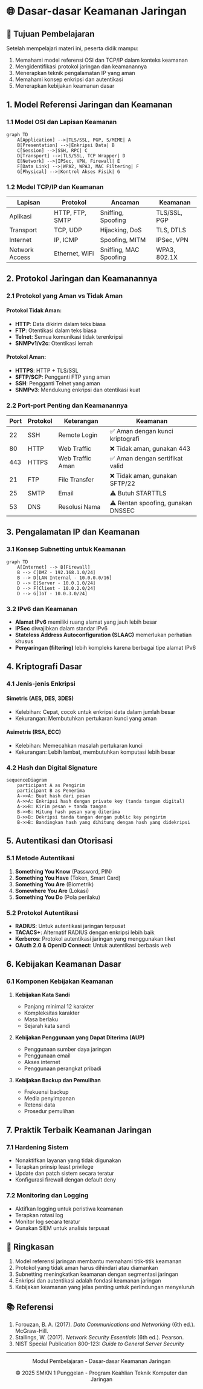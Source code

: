 # 🌐 Dasar-dasar Keamanan Jaringan

## 🎯 Tujuan Pembelajaran
Setelah mempelajari materi ini, peserta didik mampu:
1. Memahami model referensi OSI dan TCP/IP dalam konteks keamanan
2. Mengidentifikasi protokol jaringan dan keamanannya
3. Menerapkan teknik pengalamatan IP yang aman
4. Memahami konsep enkripsi dan autentikasi
5. Menerapkan kebijakan keamanan dasar

## 1. Model Referensi Jaringan dan Keamanan

### 1.1 Model OSI dan Lapisan Keamanan
```mermaid
graph TD
    A[Application] -->|TLS/SSL, PGP, S/MIME| A
    B[Presentation] -->|Enkripsi Data| B
    C[Session] -->|SSH, RPC| C
    D[Transport] -->|TLS/SSL, TCP Wrapper| D
    E[Network] -->|IPSec, VPN, Firewall| E
    F[Data Link] -->|WPA2, WPA3, MAC Filtering| F
    G[Physical] -->|Kontrol Akses Fisik| G
```

### 1.2 Model TCP/IP dan Keamanan
| Lapisan | Protokol | Ancaman | Keamanan |
|---------|----------|---------|----------|
| Aplikasi | HTTP, FTP, SMTP | Sniffing, Spoofing | TLS/SSL, PGP |
| Transport | TCP, UDP | Hijacking, DoS | TLS, DTLS |
| Internet | IP, ICMP | Spoofing, MITM | IPSec, VPN |
| Network Access | Ethernet, WiFi | Sniffing, MAC Spoofing | WPA3, 802.1X |

## 2. Protokol Jaringan dan Keamanannya

### 2.1 Protokol yang Aman vs Tidak Aman
#### Protokol Tidak Aman:
- **HTTP**: Data dikirim dalam teks biasa
- **FTP**: Otentikasi dalam teks biasa
- **Telnet**: Semua komunikasi tidak terenkripsi
- **SNMPv1/v2c**: Otentikasi lemah

#### Protokol Aman:
- **HTTPS**: HTTP + TLS/SSL
- **SFTP/SCP**: Pengganti FTP yang aman
- **SSH**: Pengganti Telnet yang aman
- **SNMPv3**: Mendukung enkripsi dan otentikasi kuat

### 2.2 Port-port Penting dan Keamanannya
| Port | Protokol | Keterangan | Keamanan |
|------|----------|------------|----------|
| 22 | SSH | Remote Login | ✅ Aman dengan kunci kriptografi |
| 80 | HTTP | Web Traffic | ❌ Tidak aman, gunakan 443 |
| 443 | HTTPS | Web Traffic Aman | ✅ Aman dengan sertifikat valid |
| 21 | FTP | File Transfer | ❌ Tidak aman, gunakan SFTP/22 |
| 25 | SMTP | Email | ⚠️ Butuh STARTTLS |
| 53 | DNS | Resolusi Nama | ⚠️ Rentan spoofing, gunakan DNSSEC |

## 3. Pengalamatan IP dan Keamanan

### 3.1 Konsep Subnetting untuk Keamanan
```mermaid
graph TD
    A[Internet] --> B[Firewall]
    B --> C[DMZ - 192.168.1.0/24]
    B --> D[LAN Internal - 10.0.0.0/16]
    D --> E[Server - 10.0.1.0/24]
    D --> F[Client - 10.0.2.0/24]
    D --> G[IoT - 10.0.3.0/24]
```

### 3.2 IPv6 dan Keamanan
- **Alamat IPv6** memiliki ruang alamat yang jauh lebih besar
- **IPSec** diwajibkan dalam standar IPv6
- **Stateless Address Autoconfiguration (SLAAC)** memerlukan perhatian khusus
- **Penyaringan (filtering)** lebih kompleks karena berbagai tipe alamat IPv6

## 4. Kriptografi Dasar

### 4.1 Jenis-jenis Enkripsi
#### Simetris (AES, DES, 3DES)
- Kelebihan: Cepat, cocok untuk enkripsi data dalam jumlah besar
- Kekurangan: Membutuhkan pertukaran kunci yang aman

#### Asimetris (RSA, ECC)
- Kelebihan: Memecahkan masalah pertukaran kunci
- Kekurangan: Lebih lambat, membutuhkan komputasi lebih besar

### 4.2 Hash dan Digital Signature
```mermaid
sequenceDiagram
    participant A as Pengirim
    participant B as Penerima
    A->>A: Buat hash dari pesan
    A->>A: Enkripsi hash dengan private key (tanda tangan digital)
    A->>B: Kirim pesan + tanda tangan
    B->>B: Hitung hash pesan yang diterima
    B->>B: Dekripsi tanda tangan dengan public key pengirim
    B->>B: Bandingkan hash yang dihitung dengan hash yang didekripsi
```

## 5. Autentikasi dan Otorisasi

### 5.1 Metode Autentikasi
1. **Something You Know** (Password, PIN)
2. **Something You Have** (Token, Smart Card)
3. **Something You Are** (Biometrik)
4. **Somewhere You Are** (Lokasi)
5. **Something You Do** (Pola perilaku)

### 5.2 Protokol Autentikasi
- **RADIUS**: Untuk autentikasi jaringan terpusat
- **TACACS+**: Alternatif RADIUS dengan enkripsi lebih baik
- **Kerberos**: Protokol autentikasi jaringan yang menggunakan tiket
- **OAuth 2.0 & OpenID Connect**: Untuk autentikasi berbasis web

## 6. Kebijakan Keamanan Dasar

### 6.1 Komponen Kebijakan Keamanan
1. **Kebijakan Kata Sandi**
   - Panjang minimal 12 karakter
   - Kompleksitas karakter
   - Masa berlaku
   - Sejarah kata sandi

2. **Kebijakan Penggunaan yang Dapat Diterima (AUP)**
   - Penggunaan sumber daya jaringan
   - Penggunaan email
   - Akses internet
   - Penggunaan perangkat pribadi

3. **Kebijakan Backup dan Pemulihan**
   - Frekuensi backup
   - Media penyimpanan
   - Retensi data
   - Prosedur pemulihan

## 7. Praktik Terbaik Keamanan Jaringan

### 7.1 Hardening Sistem
- Nonaktifkan layanan yang tidak digunakan
- Terapkan prinsip least privilege
- Update dan patch sistem secara teratur
- Konfigurasi firewall dengan default deny

### 7.2 Monitoring dan Logging
- Aktifkan logging untuk peristiwa keamanan
- Terapkan rotasi log
- Monitor log secara teratur
- Gunakan SIEM untuk analisis terpusat

## 📌 Ringkasan
1. Model referensi jaringan membantu memahami titik-titik keamanan
2. Protokol yang tidak aman harus dihindari atau diamankan
3. Subnetting meningkatkan keamanan dengan segmentasi jaringan
4. Enkripsi dan autentikasi adalah fondasi keamanan jaringan
5. Kebijakan keamanan yang jelas penting untuk perlindungan menyeluruh

## 📚 Referensi
1. Forouzan, B. A. (2017). *Data Communications and Networking* (6th ed.). McGraw-Hill.
2. Stallings, W. (2017). *Network Security Essentials* (6th ed.). Pearson.
3. NIST Special Publication 800-123: *Guide to General Server Security*

---
<div align="center">
  <p>Modul Pembelajaran - Dasar-dasar Keamanan Jaringan</p>
  <p>© 2025 SMKN 1 Punggelan - Program Keahlian Teknik Komputer dan Jaringan</p>
</div>
